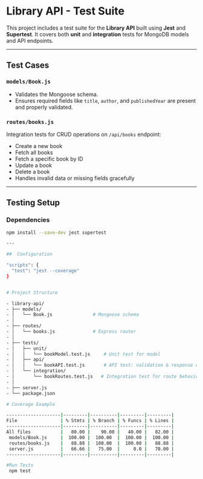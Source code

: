 # Library API - Test Suite 

This project includes a test suite for the **Library API** built using **Jest** and **Supertest**. It covers both **unit** and **integration** tests for MongoDB models and API endpoints.

---

##  Test Cases

###  `models/Book.js`
- Validates the Mongoose schema.
- Ensures required fields like `title`, `author`, and `publishedYear` are present and properly validated.

###  `routes/books.js`
Integration tests for CRUD operations on `/api/books` endpoint:
-  Create a new book
-  Fetch all books
-  Fetch a specific book by ID
-  Update a book
-  Delete a book
-  Handles invalid data or missing fields gracefully

---

##  Testing Setup

###  Dependencies

```bash
npm install --save-dev jest supertest

---

##  Configuration

"scripts": {
  "test": "jest --coverage"
}


# Project Structure

- library-api/
- ├── models/
- │   └── Book.js               # Mongoose schema
- │
- ├── routes/
- │   └── books.js              # Express router
- │
- ├── tests/
- │   ├── unit/
- │   │   └── bookModel.test.js     # Unit test for model
- │   ├── api/
- │   │   └── bookAPI.test.js       # API test: validation & response codes
- │   └── integration/
- │       └── bookRoutes.test.js   # Integration test for route behavior
- │
- ├── server.js
- └── package.json

# Coverage Example

--------------------|---------|----------|---------|---------|
File                | % Stmts | % Branch | % Funcs | % Lines |
--------------------|---------|----------|---------|---------|
All files           |   80.00 |    90.00 |   40.00 |   82.00 |
 models/Book.js     |  100.00 |  100.00  |  100.00 |  100.00 |
 routes/books.js    |   88.88 |  100.00  |  100.00 |   88.88 |
 server.js          |   66.66 |   75.00  |     0.0 |   70.00 |
--------------------|---------|----------|---------|---------|

#Run Tests
 npm test

